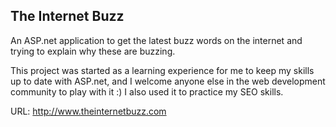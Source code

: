 The Internet Buzz
---
An ASP.net application to get the latest buzz words on the internet and trying to explain why these are buzzing.

This project was started as a learning experience for me to keep my skills up to date with ASP.net, and I welcome anyone else in the web development community to play with it :) I also used it to practice my SEO skills. 

URL: http://www.theinternetbuzz.com

